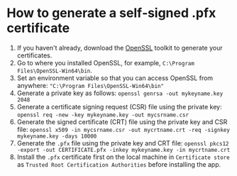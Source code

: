# How to generate a self‐signed .pfx certificate

1. If you haven't already, download the [OpenSSL](https://slproweb.com/products/Win32OpenSSL.html) toolkit to generate
   your certificates.
2. Go to where you installed OpenSSL, for example, `C:\Program Files\OpenSSL-Win64\bin`.
3. Set an environment variable so that you can access OpenSSL from anywhere: `"C:\Program Files\OpenSSL-Win64\bin"`
4. Generate a private key as follows: `openssl genrsa -out mykeyname.key 2048`
5. Generate a certificate signing request (CSR) file using the private key:
   `openssl req -new -key mykeyname.key -out mycsrname.csr`
6. Generate the signed certificate (CRT) file using the private key and CSR file:
   `openssl x509 -in mycsrname.csr -out mycrtname.crt -req -signkey mykeyname.key -days 10000`
7. Generate the `.pfx` file using the private key and CRT file:
   `openssl pkcs12 -export -out CERTIFICATE.pfx -inkey mykeyname.key -in mycrtname.crt`
8. Install the `.pfx` certificate first on the local machine in `Certificate store` as
   `Trusted Root Certification Authorities` before installing the app.
